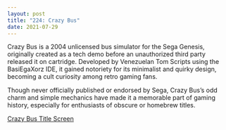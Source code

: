 ```yaml
---
layout: post
title: "224: Crazy Bus"
date: 2021-07-29
---
```


Crazy Bus is a 2004 unlicensed bus simulator for the Sega Genesis, originally created as a tech demo before an unauthorized third party released it on cartridge. Developed by Venezuelan Tom Scripts using the BasiEgaXorz IDE, it gained notoriety for its minimalist and quirky design, becoming a cult curiosity among retro gaming fans.

Though never officially published or endorsed by Sega, Crazy Bus’s odd charm and simple mechanics have made it a memorable part of gaming history, especially for enthusiasts of obscure or homebrew titles.

[Crazy Bus Title Screen](https://youtu.be/sC0cvwnG0Ik)  
